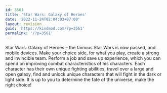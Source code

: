 ```yaml
---
id: 3561
title: 'Star Wars: Galaxy of Heroes'
date: '2022-11-24T02:04:03+07:00'
layout: revision
guid: 'https://kindmod.com/?p=3561'
permalink: '/?p=3561'
---
```


Star Wars: Galaxy of Heroes – the famous Star Wars is now passed, and mobile devices. Make your choice side, for what you play, create a strong and invincible team. Perform a job and save up experience, which you can spend on improving combat characteristics of his characters. Each character has their own unique fighting abilities, travel over a large and open galaxy, find and unlock unique characters that will fight in the dark or light side. It is up to you to determine the fate of the universe, make the right choice!